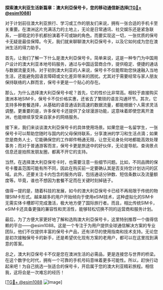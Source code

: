 **探索澳大利亚生活新篇章：澳大利亞保号卡，您的移动通信新选择[[TG💪+ @esim1088](https://t.me/s/esim1088)]**

对于计划前往澳大利亚旅行、学习或工作的朋友们来说，拥有一张合适的手机卡至关重要。在澳洲这片充满活力的土地上，无论是日常通讯、社交娱乐还是紧急联系，一部稳定的手机都扮演着不可或缺的角色。而要实现这一切，一张优质的保号卡无疑是最佳保障。今天，我们就来聊聊澳大利亞保号卡，以及它如何成为您在澳洲生活的得力助手。

首先，让我们了解一下什么是澳大利亞保号卡。简单来说，这是一种专门为中国用户设计的澳大利亚本地号码服务，通过与中国运营商合作，提供稳定、便捷的通话与数据流量支持。对于初到澳大利亚的人来说，保号卡不仅能帮助您快速融入当地生活，还能避免因语言障碍或文化差异带来的困扰。尤其对于需要经常与家人朋友保持联络的人群而言，保号卡更是一个贴心的存在。

那么，为什么选择澳大利亞保号卡呢？首先，它的性价比非常高。相较于直接购买澳洲本地SIM卡，保号卡不仅价格实惠，还省去了繁琐的语言沟通环节。其次，它支持多种套餐选择，从基础的语音通话到高速的数据流量，都能根据个人需求灵活调整。更重要的是，许多保号卡还提供了全球漫游功能，这意味着即使您离开澳洲，也能继续享受来自家乡的网络服务。

接下来，我们来谈谈澳大利亞保号卡的具体使用场景。如果您是一名留学生，一张保号卡可以帮助您随时与国内的父母保持联系，分享澳洲的学习和生活点滴；如果您是商务人士，它能确保您的工作邮件畅通无阻，让您无论身处何地都能高效处理事务；而对于普通游客而言，保号卡更是旅途中的好伙伴，无论是导航、查询景点信息还是拍照发朋友圈，都离不开它的支持。

当然，在选择澳大利亞保号卡时，也需要注意一些细节问题。比如，不同品牌的保号卡覆盖范围可能有所不同，因此在购买前一定要确认其是否支持您计划访问的区域。此外，还要关注卡内包含的服务内容，包括通话分钟数、短信条数以及流量额度等。毕竟，谁也不想因为套餐不足而在关键时刻掉链子。

值得一提的是，随着科技的发展，如今的澳大利亞保号卡已经不再局限于传统的物理SIM卡形式。越来越多的用户开始倾向于使用eSIM技术，这种虚拟化的SIM卡无需实体卡槽即可完成激活，极大地方便了国际旅行者。而且，相比传统SIM卡，eSIM卡还具备更强的兼容性和灵活性，能够轻松切换不同的运营商和服务计划。

最后，为了方便大家更好地了解和选购澳大利亞保号卡，这里特别推荐一个值得信赖的平台——@esim1088。这是一个专注于为用户提供全球通信解决方案的专业团队，他们不仅提供丰富的保号卡产品，还有详尽的使用指南和技术支持。无论您是初次接触保号卡的新手，还是希望优化现有方案的老用户，都可以在这里找到满意的答案。

总之，澳大利亞保号卡不仅是您在澳洲生活的必需品，更是连接您与世界的桥梁。在这个数字化时代，拥有一个可靠的手机号码意味着更多可能性。所以，赶快行动起来吧！为自己挑选一张适合的保号卡，开启属于您的澳大利亚精彩旅程。相信我，这将会是一次难忘的经历！

[[TG💪+ @esim1088](https://t.me/s/esim1088) ![Image](https://i.postimg.cc/4NQfJmqS/Snipaste-2025-05-13-00-14-12.png)]